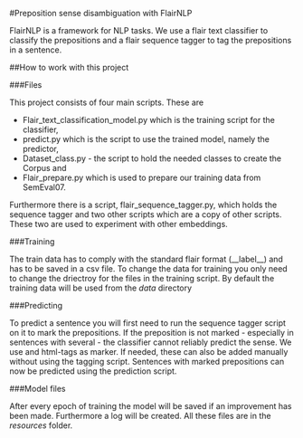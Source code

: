 #Preposition sense disambiguation with FlairNLP

FlairNLP is a framework for NLP tasks. We use a flair text classifier to classify the prepositions and a flair sequence tagger to tag the prepositions in a sentence.

##How to work with this project

###Files

This project consists of four main scripts. These are

* Flair\_text\_classification\_model.py which is the training script for the classifier,
* predict.py which is the script to use the trained model, namely the predictor,
* Dataset\_class.py - the script to hold the needed classes to create the Corpus and
* Flair\_prepare.py which is used to prepare our training data from SemEval07.

Furthermore there is a script, flair\_sequence\_tagger.py, which holds the sequence tagger and two other scripts which are a copy of other scripts. These two are used to experiment with other embeddings.

###Training

The train data has to comply with the standard flair format (\_\_label\_\_<label>) and has to be saved in a csv file. To change the data for training you only need to change the driectroy for the files in the training script. By default the training data will be used from the _data_ directory

###Predicting

To predict a sentence you will first need to run the sequence tagger script on it to mark the prepositions. If the preposition is not marked - especially in sentences with several - the classifier cannot reliably predict the sense. We use <head> and </head> html-tags as marker. If needed, these can also be added manually without using the tagging script.
Sentences with marked prepositions can now be predicted using the prediction script.

###Model files

After every epoch of training the model will be saved if an improvement has been made. Furthermore a log will be created. All these files are in the _resources_ folder.
